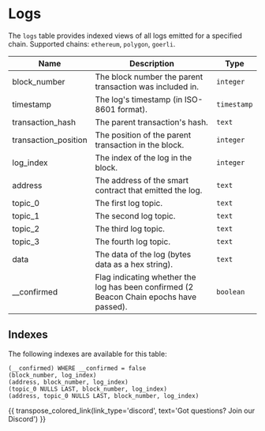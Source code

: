 # Logs

The `logs` table provides indexed views of all logs emitted for a specified chain. Supported chains: `ethereum`, `polygon`, `goerli`.

| Name                | Description                                                                 | Type        |
| --------- | --------- | --------------------------------------------------------------------------- |
| block_number | The block number the parent transaction was included in. | `integer` |
| timestamp | The log's timestamp (in ISO-8601 format). | `timestamp` |
| transaction_hash | The parent transaction's hash. | `text` |
| transaction_position | The position of the parent transaction in the block. | `integer` |
| log_index | The index of the log in the block. | `integer` |
| address | The address of the smart contract that emitted the log. | `text` |
| topic_0 | The first log topic. | `text` |
| topic_1 | The second log topic. | `text` |
| topic_2 | The third log topic. | `text` |
| topic_3 | The fourth log topic. | `text` |
| data | The data of the log (bytes data as a hex string). | `text` |
| __confirmed | Flag indicating whether the log has been confirmed (2 Beacon Chain epochs have passed). | `boolean` |

## Indexes
The following indexes are available for this table:
```
(__confirmed) WHERE __confirmed = false
(block_number, log_index)
(address, block_number, log_index)
(topic_0 NULLS LAST, block_number, log_index)
(address, topic_0 NULLS LAST, block_number, log_index)
```


{{ transpose_colored_link(link_type='discord', text='Got questions?  Join our Discord') }}
